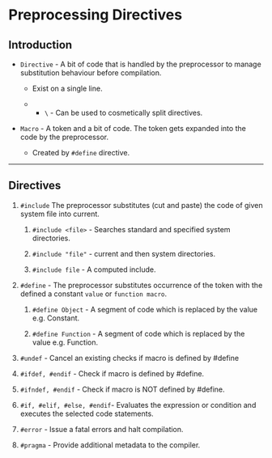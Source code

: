 # Preprocessing Directives

## Introduction

* `Directive` - A bit of code that is handled by the preprocessor to manage substitution behaviour before compilation. 

    * Exist on a single line.

    * * `\` - Can be used to cosmetically split directives. 

*  `Macro` - A token and a bit of code. The token gets expanded into the code by the preprocessor.

    * Created by `#define` directive.

---

## Directives

1. `#include` The preprocessor substitutes (cut and paste) the code of given system file into current.

    1. `#include <file>` - Searches standard and specified system directories.

    2. `#include "file"` -  current and then system directories.

    3. `#include file` - A computed include.

2. `#define` - The preprocessor substitutes occurrence of the token with the defined a constant `value` or `function macro`.

    1. `#define Object` - A segment of code which is replaced by the value e.g. Constant.

    2. `#define Function` - A segment of code which is replaced by the value e.g. Function.

3. `#undef` - Cancel an existing checks if macro is defined by #define 

4. `#ifdef, #endif` - Check if macro is defined by #define.

5. `#ifndef, #endif` - Check if macro is NOT defined by #define.

6. `#if, #elif, #else, #endif`- Evaluates the expression or condition and executes the selected code statements.

7. `#error` - Issue a fatal errors and halt compilation.

8. `#pragma` - Provide additional metadata to the compiler.


